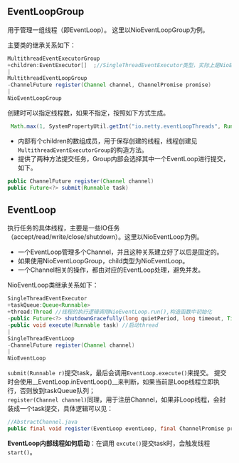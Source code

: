 
## EventLoopGroup 

用于管理一组线程（即EventLoop）。 这里以NioEventLoopGroup为例。

主要类的继承关系如下：
```java
MultithreadEventExecutorGroup
+children:EventExecutor[]  ;//SingleThreadEventExecutor类型，实际上是NioEventLoop类型
|
MultithreadEventLoopGroup
-ChannelFuture register(Channel channel, ChannelPromise promise) 
|
NioEventLoopGroup
```
创建时可以指定线程数，如果不指定，按照如下方式生成。
```java
 Math.max(1, SystemPropertyUtil.getInt("io.netty.eventLoopThreads", Runtime.getRuntime().availableProcessors() * 2));
```
* 内部有个children的数组成员，用于保存创建的线程，线程创建见`MultithreadEventExecutorGroup`的构造方法。
* 提供了两种方法提交任务，Group内部会选择其中一个EventLoop进行提交，如下。

```java
public ChannelFuture register(Channel channel)
public Future<?> submit(Runnable task)
```

## EventLoop

执行任务的具体线程，主要是一些IO任务（accept/read/write/close/shutdown）。这里以NioEventLoop为例。

* 一个EventLoop管理多个Channel，并且这种关系建立好了以后是固定的。
* 如果使用NioEventLoopGroup，child类型为NioEventLoop。
* 一个Channel相关的操作，都由对应的EventLoop处理，避免并发。

NioEventLoop类继承关系如下：
```java
SingleThreadEventExecutor
+taskQueue:Queue<Runnable> 
+thread:Thread //线程的执行逻辑调用NioEventLoop.run(),构造函数中初始化
-public Future<?> shutdownGracefully(long quietPeriod, long timeout, TimeUnit unit) 
-public void execute(Runnable task) //启动thread
|
SingleThreadEventLoop
-ChannelFuture register(Channel channel)
|
NioEventLoop
```
 `submit(Runnable r)`提交task，最后会调用`EventLoop.execute()`来提交。
 提交时会使用__EventLoop.inEventLoop()__来判断，如果当前是Loop线程立即执行，否则放到taskQueue队列；   
 `register(Channel channel)`同理，用于注册Channel，如果非Loop线程，会封装成一个task提交，具体逻辑可以见：

```java
//AbstractChannel.java
public final void register(EventLoop eventLoop, final ChannelPromise promise) 
```

__EventLoop内部线程如何启动__：在调用 `excute()`提交task时，会触发线程`start()`。

